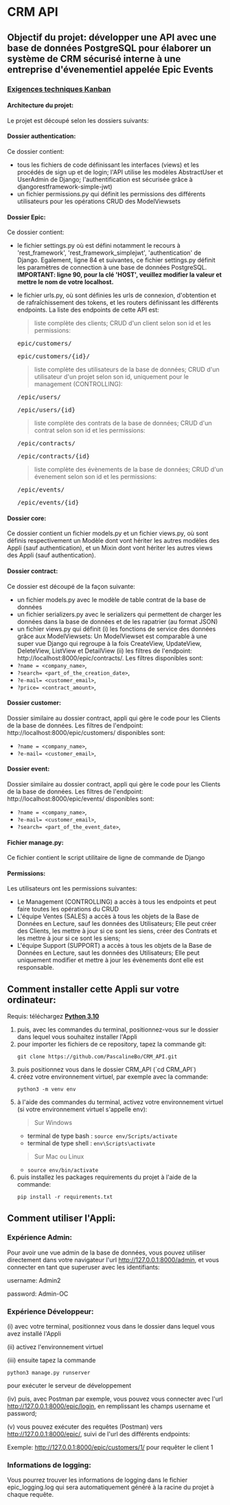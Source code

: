 # CRM API

## Objectif du projet: développer une API avec une base de données PostgreSQL pour élaborer un système de CRM sécurisé interne à une entreprise d'évenementiel appelée Epic Events

### **[Exigences techniques Kanban](https://www.notion.so/5a4642c14eef48c78c9e1b98a8e0a3fc?v=12d25b7081ba436a9e06f0e99cdcae25)**

#### Architecture du projet:

Le projet est découpé selon les dossiers suivants:

#### Dossier authentication:
Ce dossier contient:
- tous les fichiers de code définissant les interfaces (views) et les procédés de sign up et de login; 
l'API utilise les modèles AbstractUser et UserAdmin de Django; l'authentification est sécurisée grâce à djangorestframework-simple-jwt) 
- un fichier permissions.py qui définit les permissions des différents utilisateurs pour les opérations CRUD des ModelViewsets

#### Dossier Epic:
Ce dossier contient:
- le fichier settings.py où est défini notamment le recours à 'rest_framework', 'rest_framework_simplejwt', 'authentication' de Django. 
Egalement, ligne 84 et suivantes, ce fichier settings.py définit les paramètres de connection à une base de données PostgreSQL. 
    **IMPORTANT: ligne 90, pour la clé 'HOST', veuillez modifier la valeur et mettre le nom de votre localhost.**
- le fichier urls.py, où sont définies les urls de connexion, d'obtention et de rafraîchissement des tokens, et les routers définissant 
les différents endpoints. La liste des endpoints de cette API est:
    > liste complète des clients; CRUD d'un client selon son id et les permissions:
    <pre>epic/customers/</pre> 
    <pre>epic/customers/{id}/</pre> 
    
    > liste complète des utilisateurs de la base de données; CRUD d'un utilisateur d'un projet selon son id, uniquement pour le management (CONTROLLING):
     <pre>/epic/users/</pre> 
     <pre>/epic/users/{id}</pre> 

    > liste complète des contrats de la base de données; CRUD d'un contrat selon son id et les permissions:
     <pre>/epic/contracts/</pre> 
     <pre>/epic/contracts/{id}</pre>

    > liste complète des évènements de la base de données; CRUD d'un évenement selon son id et les permissions:
     <pre>/epic/events/</pre> 
     <pre>/epic/events/{id}</pre>



#### Dossier core:
Ce dossier contient un fichier models.py et un fichier views.py, où sont définis respectivement un Modèle dont vont hériter les autres modèles des Appli (sauf authentication), et un Mixin dont vont hériter les autres views des Appli (sauf authentication).


#### Dossier contract:
Ce dossier est découpé de la façon suivante:
- un fichier models.py avec le modèle de table contrat de la base de données
- un fichier serializers.py avec le serializers qui permettent de charger les données dans la base de données et de les rapatrier (au format JSON)
- un fichier views.py qui définit (i) les fonctions de service des données grâce aux ModelViewsets: Un ModelViewset  est comparable à une super vue Django qui regroupe   à la fois CreateView, UpdateView, DeleteView, ListView  et DetailView
(ii) les filtres de l'endpoint: http://localhost:8000/epic/contracts/.
Les filtres disponibles sont:
 - `?name = <company_name>`, 
 - `?search= <part_of_the_creation_date>`,
 - `?e-mail= <customer_email>`,
 - `?price= <contract_amount>`,
 
 #### Dossier customer:
 Dossier similaire au dossier contract, appli qui gère le code pour les Clients de la base de données.
Les filtres de l'endpoint: http://localhost:8000/epic/customers/ disponibles sont:
 - `?name = <company_name>`, 
 - `?e-mail= <customer_email>`,
 
 #### Dossier event:
 Dossier similaire au dossier contract, appli qui gère le code pour les Clients de la base de données.
Les filtres de l'endpoint: http://localhost:8000/epic/events/ disponibles sont:
 - `?name = <company_name>`, 
 - `?e-mail= <customer_email>`,
 - `?search= <part_of_the_event_date>`,

#### Fichier manage.py:
Ce fichier contient le script utilitaire de ligne de commande de Django

#### Permissions: 
Les utilisateurs ont les permissions suivantes:
- Le Management (CONTROLLING) a accès à tous les endpoints et peut faire toutes les opérations du CRUD
- L'équipe Ventes (SALES) a accès à tous les objets de la Base de Données en Lecture, sauf les données des Utilisateurs; 
Elle peut créer des Clients, les mettre à jour si ce sont les siens, créer des Contrats et les mettre à jour si ce sont les siens;
- L'équipe Support (SUPPORT) a accès à tous les objets de la Base de Données en Lecture, saut les données des Utilisateurs;
Elle peut uniquement modifier et mettre à jour les évènements dont elle est responsable.

## Comment installer cette Appli sur votre ordinateur:
Requis: téléchargez **[Python 3.10](https://www.python.org/downloads/)**
<ol>
<li> puis, avec les commandes du terminal, positionnez-vous sur le dossier dans lequel vous souhaitez installer l'Appli
   </li> 

<li>  pour importer les fichiers de ce repository, tapez la commande git:

`git clone https://github.com/PascalineBo/CRM_API.git`
   </li> 

<li>  puis positionnez vous dans le dossier CRM_API (`cd CRM_API`)
   </li> 

<li>  créez votre environnement virtuel, par exemple avec la commande:

`python3 -m venv env`
   </li> 

<li>  à l'aide des commandes du terminal, activez votre environnement virtuel 
(si votre environnement virtuel s'appelle env):
   
> Sur Windows  
- terminal de type bash : `source env/Scripts/activate`
- terminal de type shell : `env\Scripts\activate`
  
> Sur Mac ou Linux
- `source env/bin/activate`
   </li> 

<li>  puis installez les packages requirements du projet à l'aide de la commande:

`pip install -r requirements.txt`
   </li> 
</ol>

## Comment utiliser l'Appli:

### Expérience Admin:

Pour avoir une vue admin de la base de données, vous pouvez utiliser directement dans votre navigateur l'url http://127.0.0.1:8000/admin, et vous connecter en tant que superuser avec les identifiants:

username: Admin2

password: Admin-OC

### Expérience Développeur:

(i) avec votre terminal, positionnez vous dans le dossier dans lequel vous avez installé l'Appli

(ii) activez l'environnement virtuel

(iii) ensuite tapez la commande 

`python3 manage.py runserver`

pour exécuter le serveur de développement

(iv) puis, avec Postman par exemple, vous pouvez vous connecter avec l'url http://127.0.0.1:8000/epic/login, en remplissant les champs username et password;

(v) vous pouvez exécuter des requêtes (Postman) vers  http://127.0.0.1:8000/epic/, suivi de l'url des différents endpoints:

Exemple: http://127.0.0.1:8000/epic/customers/1/ pour requêter le client 1

### Informations de logging:
Vous pourrez trouver les informations de logging dans le fichier epic_logging.log qui sera automatiquement généré à la racine du projet à chaque requête.
